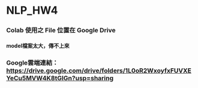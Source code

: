 # NLP_HW4
### Colab 使用之 File 位置在 Google Drive
#### model檔案太大，傳不上來
### Google雲端連結：https://drive.google.com/drive/folders/1L0oR2WxoyfxFUVXEYeCu5MVW4K8tGIGn?usp=sharing
